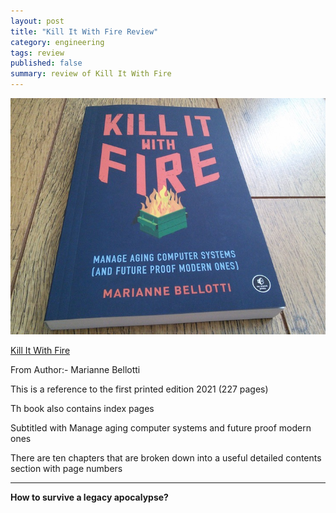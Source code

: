 ```yaml
---
layout: post
title: "Kill It With Fire Review"
category: engineering
tags: review
published: false
summary: review of Kill It With Fire
---
```


![Kill It With Fire](/public/kitwf.jpg)

[Kill It With Fire](https://nostarch.com/kill-it-fire)

From Author:- Marianne Bellotti

This is a reference to the first printed edition 2021 (227 pages)

Th book also contains index pages

Subtitled with Manage aging computer systems and future proof modern ones

There are ten chapters that are broken down into a useful detailed contents section with page numbers 

---

**How to survive a legacy apocalypse?**
